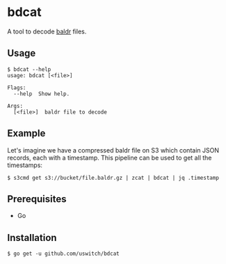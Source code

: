 # bdcat

A tool to decode [baldr](https://github.com/uswitch/baldr) files.

## Usage

    $ bdcat --help
    usage: bdcat [<file>]

    Flags:
      --help  Show help.

    Args:
      [<file>]  baldr file to decode

## Example

Let's imagine we have a compressed baldr file on S3 which contain JSON records, each with a timestamp.
This pipeline can be used to get all the timestamps:

    $ s3cmd get s3://bucket/file.baldr.gz | zcat | bdcat | jq .timestamp

## Prerequisites

* Go

## Installation

    $ go get -u github.com/uswitch/bdcat
